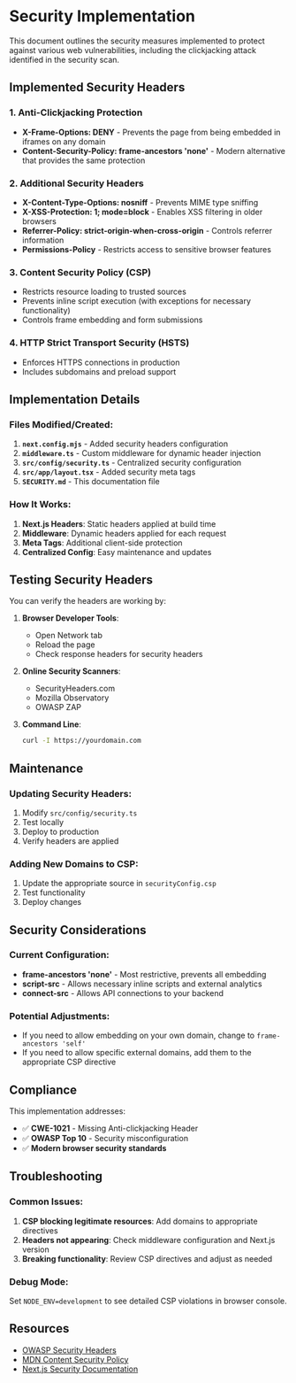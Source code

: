 # Security Implementation

This document outlines the security measures implemented to protect against various web vulnerabilities, including the clickjacking attack identified in the security scan.

## Implemented Security Headers

### 1. Anti-Clickjacking Protection

- **X-Frame-Options: DENY** - Prevents the page from being embedded in iframes on any domain
- **Content-Security-Policy: frame-ancestors 'none'** - Modern alternative that provides the same protection

### 2. Additional Security Headers

- **X-Content-Type-Options: nosniff** - Prevents MIME type sniffing
- **X-XSS-Protection: 1; mode=block** - Enables XSS filtering in older browsers
- **Referrer-Policy: strict-origin-when-cross-origin** - Controls referrer information
- **Permissions-Policy** - Restricts access to sensitive browser features

### 3. Content Security Policy (CSP)

- Restricts resource loading to trusted sources
- Prevents inline script execution (with exceptions for necessary functionality)
- Controls frame embedding and form submissions

### 4. HTTP Strict Transport Security (HSTS)

- Enforces HTTPS connections in production
- Includes subdomains and preload support

## Implementation Details

### Files Modified/Created:

1. **`next.config.mjs`** - Added security headers configuration
2. **`middleware.ts`** - Custom middleware for dynamic header injection
3. **`src/config/security.ts`** - Centralized security configuration
4. **`src/app/layout.tsx`** - Added security meta tags
5. **`SECURITY.md`** - This documentation file

### How It Works:

1. **Next.js Headers**: Static headers applied at build time
2. **Middleware**: Dynamic headers applied for each request
3. **Meta Tags**: Additional client-side protection
4. **Centralized Config**: Easy maintenance and updates

## Testing Security Headers

You can verify the headers are working by:

1. **Browser Developer Tools**:

   - Open Network tab
   - Reload the page
   - Check response headers for security headers

2. **Online Security Scanners**:

   - SecurityHeaders.com
   - Mozilla Observatory
   - OWASP ZAP

3. **Command Line**:
   ```bash
   curl -I https://yourdomain.com
   ```

## Maintenance

### Updating Security Headers:

1. Modify `src/config/security.ts`
2. Test locally
3. Deploy to production
4. Verify headers are applied

### Adding New Domains to CSP:

1. Update the appropriate source in `securityConfig.csp`
2. Test functionality
3. Deploy changes

## Security Considerations

### Current Configuration:

- **frame-ancestors 'none'** - Most restrictive, prevents all embedding
- **script-src** - Allows necessary inline scripts and external analytics
- **connect-src** - Allows API connections to your backend

### Potential Adjustments:

- If you need to allow embedding on your own domain, change to `frame-ancestors 'self'`
- If you need to allow specific external domains, add them to the appropriate CSP directive

## Compliance

This implementation addresses:

- ✅ **CWE-1021** - Missing Anti-clickjacking Header
- ✅ **OWASP Top 10** - Security misconfiguration
- ✅ **Modern browser security standards**

## Troubleshooting

### Common Issues:

1. **CSP blocking legitimate resources**: Add domains to appropriate directives
2. **Headers not appearing**: Check middleware configuration and Next.js version
3. **Breaking functionality**: Review CSP directives and adjust as needed

### Debug Mode:

Set `NODE_ENV=development` to see detailed CSP violations in browser console.

## Resources

- [OWASP Security Headers](https://owasp.org/www-project-secure-headers/)
- [MDN Content Security Policy](https://developer.mozilla.org/en-US/docs/Web/HTTP/CSP)
- [Next.js Security Documentation](https://nextjs.org/docs/advanced-features/security-headers)
